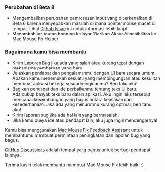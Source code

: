 ### Perubahan di Beta 8

- Mengembalikan perubahan pemrosesan input yang diperkenalkan di Beta 6 karena menyebabkan masalah di mana pointer mouse macet di tempat. Lihat [Github Issue](https://github.com/noah-nuebling/mac-mouse-fix/issues/93) ini untuk informasi lebih lanjut.
- Menambahkan tautan bantuan ke layar 'Berikan Akses Aksesibilitas ke Mac Mouse Fix Helper'

### Bagaimana kamu bisa membantu

- Kirim Laporan Bug jika ada yang salah atau kurang tepat dengan mekanisme pembaruan yang baru
- Jelaskan pendapat dan pengalamanmu dengan UI baru secara umum. Apakah kamu menemukan sesuatu yang membingungkan atau kesulitan membuat aplikasi bekerja sesuai keinginanmu? Beri tahu aku!
- Bagikan pendapat dan ide perbaikanmu tentang teks UI baru.\
   Ada cukup banyak teks baru dalam aplikasi. Aku ingin teks tersebut mencapai keseimbangan yang bagus antara kejelasan dan kesederhanaan. Jika ada yang menurutmu kurang optimal, beri tahu aku!
- Kirim laporan bug jika ada hal lain yang bermasalah.
- Jika kamu punya ide atau pendapat lain, aku juga ingin mendengarnya!

Kamu bisa menggunakan [Mac Mouse Fix Feedback Assistant](https://github.com/noah-nuebling/mac-mouse-fix/issues/new/choose) untuk membantumu membuat permintaan peningkatan dan laporan bug yang bagus.

[GitHub Discussions](https://github.com/noah-nuebling/mac-mouse-fix/discussions/82) adalah tempat yang bagus untuk berbagi pendapat lainnya.

Terima kasih telah membantu membuat Mac Mouse Fix lebih baik! :)